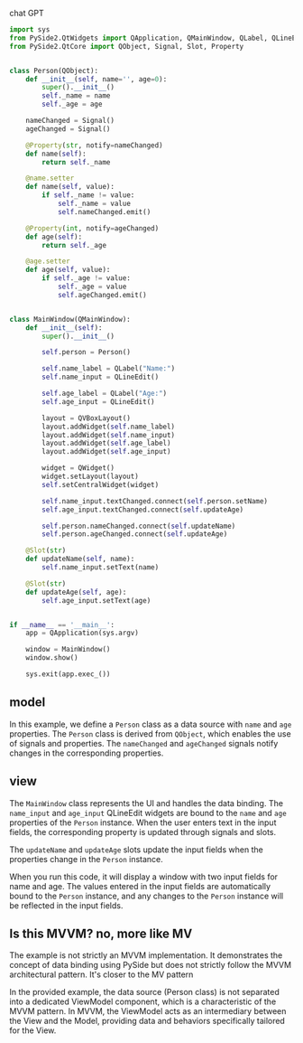 chat GPT

```python
import sys
from PySide2.QtWidgets import QApplication, QMainWindow, QLabel, QLineEdit, QVBoxLayout, QWidget
from PySide2.QtCore import QObject, Signal, Slot, Property


class Person(QObject):
    def __init__(self, name='', age=0):
        super().__init__()
        self._name = name
        self._age = age

    nameChanged = Signal()
    ageChanged = Signal()

    @Property(str, notify=nameChanged)
    def name(self):
        return self._name

    @name.setter
    def name(self, value):
        if self._name != value:
            self._name = value
            self.nameChanged.emit()

    @Property(int, notify=ageChanged)
    def age(self):
        return self._age

    @age.setter
    def age(self, value):
        if self._age != value:
            self._age = value
            self.ageChanged.emit()


class MainWindow(QMainWindow):
    def __init__(self):
        super().__init__()

        self.person = Person()

        self.name_label = QLabel("Name:")
        self.name_input = QLineEdit()

        self.age_label = QLabel("Age:")
        self.age_input = QLineEdit()

        layout = QVBoxLayout()
        layout.addWidget(self.name_label)
        layout.addWidget(self.name_input)
        layout.addWidget(self.age_label)
        layout.addWidget(self.age_input)

        widget = QWidget()
        widget.setLayout(layout)
        self.setCentralWidget(widget)

        self.name_input.textChanged.connect(self.person.setName)
        self.age_input.textChanged.connect(self.updateAge)

        self.person.nameChanged.connect(self.updateName)
        self.person.ageChanged.connect(self.updateAge)

    @Slot(str)
    def updateName(self, name):
        self.name_input.setText(name)

    @Slot(str)
    def updateAge(self, age):
        self.age_input.setText(age)


if __name__ == '__main__':
    app = QApplication(sys.argv)

    window = MainWindow()
    window.show()

    sys.exit(app.exec_())
```
## model
In this example, we define a `Person` class as a data source with `name` and `age` properties. The `Person` class is derived from `QObject`, which enables the use of signals and properties. The `nameChanged` and `ageChanged` signals notify changes in the corresponding properties.

## view
The `MainWindow` class represents the UI and handles the data binding. The `name_input` and `age_input` QLineEdit widgets are bound to the `name` and `age` properties of the `Person` instance. When the user enters text in the input fields, the corresponding property is updated through signals and slots.

The `updateName` and `updateAge` slots update the input fields when the properties change in the `Person` instance.

When you run this code, it will display a window with two input fields for name and age. The values entered in the input fields are automatically bound to the `Person` instance, and any changes to the `Person` instance will be reflected in the input fields.

## Is this MVVM? no, more like MV
The example is not strictly an MVVM implementation. It demonstrates the concept of data binding using PySide but does not strictly follow the MVVM architectural pattern. It's closer to the MV pattern

In the provided example, the data source (Person class) is not separated into a dedicated ViewModel component, which is a characteristic of the MVVM pattern. In MVVM, the ViewModel acts as an intermediary between the View and the Model, providing data and behaviors specifically tailored for the View.
